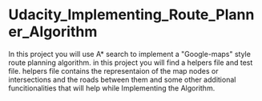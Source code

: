 # Udacity_Implementing_Route_Planner_Algorithm

In this project you will use A* search to implement a "Google-maps" style route planning algorithm.
in this project you will find a helpers file and test file.
helpers file contains the representaion of the map nodes or intersections and the roads between them and some other additional funcitionalities that will help while Implementing the Algorithm.

